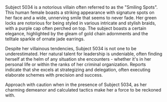 Subject 5034 is a notorious villain often referred to as the "Smiling Spots". This human female boasts a striking appearance with signature spots on her face and a wide, unnerving smile that seems to never fade. Her green locks are notorious for being styled in various intricate and stylish braids, with a purple cap often perched on top. The subject boasts a certain elegance, highlighted by the gleam of gold chain adornments and the telltale sparkle of ornate jade earrings.

Despite her villainous tendencies, Subject 5034 is not one to be underestimated. Her natural talent for leadership is undeniable, often finding herself at the helm of any situation she encounters - whether it's in her personal life or within the ranks of her criminal organization. Reports indicate that she excels at strategizing and delegation, often executing elaborate schemes with precision and success.

Approach with caution when in the presence of Subject 5034, as her charming demeanor and calculated tactics make her a force to be reckoned with.